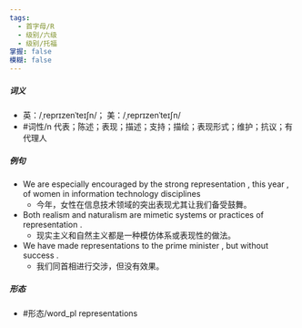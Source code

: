 ```yaml
---
tags:
  - 首字母/R
  - 级别/六级
  - 级别/托福
掌握: false
模糊: false
---
```

##### 词义
- 英：/ˌreprɪzenˈteɪʃn/； 美：/ˌreprɪzenˈteɪʃn/
- #词性/n  代表；陈述；表现；描述；支持；描绘；表现形式；维护；抗议；有代理人
##### 例句
- We are especially encouraged by the strong representation , this year , of women in information technology disciplines
	- 今年，女性在信息技术领域的突出表现尤其让我们备受鼓舞。
- Both realism and naturalism are mimetic systems or practices of representation .
	- 现实主义和自然主义都是一种模仿体系或表现性的做法。
- We have made representations to the prime minister , but without success .
	- 我们同首相进行交涉，但没有效果。
##### 形态
- #形态/word_pl representations
